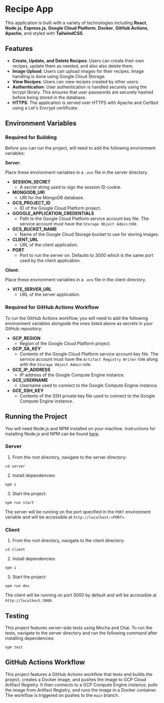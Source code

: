 # Recipe App

This application is built with a variety of technologies including **React**, **Node.js**, **Express.js**, **Google Cloud Platform**, **Docker**, **GitHub Actions**, **Apache**, and styled with **TailwindCSS**.

## Features

- **Create, Update, and Delete Recipes**: Users can create their own recipes, update them as needed, and also also delete them.
- **Image Upload**: Users can upload images for their recipes. Image handling is done using Google Cloud Storage.
- **View Recipes**: Users can view recipes created by other users.
- **Authentication**: User authentication is handled securely using the bcrypt library. This ensures that user passwords are securely hashed before being stored in the database.
- **HTTPS**: The application is served over HTTPS with Apache and Certbot using a Let's Encrypt certificate.

## Environment Variables

### Required for Building

Before you can run the project, will need to add the following environment variables:

**Server:**

Place these environment variables in a `.env` file in the server directory.

- **SESSION_SECRET**
  - A secret string used to sign the session ID cookie.
- **MONGODB_URI**
  - URI for the MongoDB database.
- **GCS_PROJECT_ID**
  - ID of the Google Cloud Platform project.
- **GOOGLE_APPLICATION_CREDENTIALS**
  - Path to the Google Cloud Platform service account key file. The service account must have the `Storage Object Admin` role.
- **GCS_BUCKET_NAME**
  - Name of the Google Cloud Storage bucket to use for storing images.
- **CLIENT_URL**
  - URL of the client application.
- **PORT**
  - Port to run the server on. Defaults to 3000 which is the same port used by the client application.

**Client:**

Place these environment variables in a `.env` file in the client directory.

- **VITE_SERVER_URL**
  - URL of the server application.

### Required for GitHub Actions Workflow

To run the GitHub Actions workflow, you will need to add the following environment variables alongside the ones listed above as secrets in your GitHub repository:

- **GCP_REGION**
  - Region of the Google Cloud Platform project.
- **GCP_SA_KEY**
  - Contents of the Google Cloud Platform service account key file. The service account must have the `Artifact Registry Writer` role along with the `Storage Object Admin` role.
- **GCE_IP_ADDRESS**
  - IP address of the Google Compute Engine instance.
- **GCE_USERNAME**
  - Username used to connect to the Google Compute Engine instance.
- **GCE_SSH_KEY**
  - Contents of the SSH private key file used to connect to the Google Compute Engine instance.

## Running the Project

You will need Node.js and NPM installed on your machine. Instructions for installing Node.js and NPM can be found [here](https://docs.npmjs.com/downloading-and-installing-node-js-and-npm).

### Server

1. From the root directory, navigate to the server directory:

```
cd server
```

2. Install dependencies:

```
npm i
```

3. Start the project:

```
npm run start
```

The server will be running on the port specified in the `PORT` environment variable and will be accessible at `http://localhost:<PORT>`.

### Client

1. From the root directory, navigate to the client directory:

```
cd client
```

2. Install dependencies:

```
npm i
```

3. Start the project:

```
npm run dev
```

The client will be running on port 3000 by default and will be accessible at `http://localhost:3000`.

## Testing

This project features server-side tests using Mocha and Chai. To run the tests, navigate to the server directory and run the following command after installing dependencies:

```
npm test
```

## GitHub Actions Workflow

This project features a GitHub Actions workflow that tests and builds the project, creates a Docker image, and pushes the image to GCP Cloud Artifact Registry. It then connects to a GCP Compute Engine instance, pulls the image from Artifact Registry, and runs the image in a Docker container. The workflow is triggered on pushes to the `main` branch.
